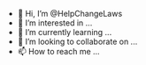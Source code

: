- 👋 Hi, I’m @HelpChangeLaws
- 👀 I’m interested in ...
- 🌱 I’m currently learning ...
- 💞️ I’m looking to collaborate on ...
- 📫 How to reach me ...

<!---
HelpChangeLaws/HelpChangeLaws is a ✨ special ✨ repository because its `README.md` (this file) appears on your GitHub profile.
You can click the Preview link to take a look at your changes.
--->
